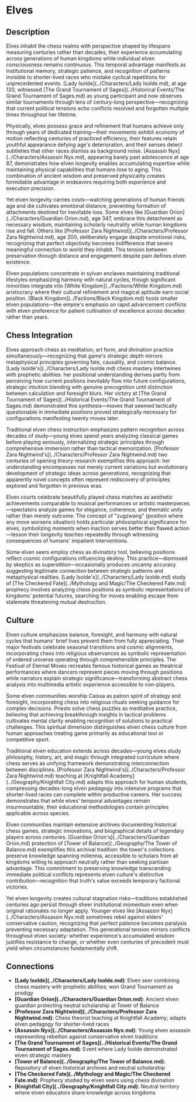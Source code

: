 <!-- Expanded by AI: 2025-10-13 -->

# Elves

## Description

Elves inhabit the chess realms with perspective shaped by lifespans measuring centuries rather than decades, their experience accumulating across generations of human kingdoms while individual elven consciousness remains continuous. This temporal advantage manifests as institutional memory, strategic patience, and recognition of patterns invisible to shorter-lived races who mistake cyclical repetitions for unprecedented events. [Lady Isolde](../Characters/Lady Isolde.md), at age 120, witnessed [The Grand Tournament of Sages](../Historical Events/The Grand Tournament of Sages.md) as young participant and now observes similar tournaments through lens of century-long perspective—recognizing that current political tensions echo conflicts resolved and forgotten multiple times throughout her lifetime.

Physically, elves possess grace and refinement that humans achieve only through years of dedicated training—their movements exhibit economy of motion reflecting centuries of practiced efficiency, their features retain youthful appearance defying age's deterioration, and their senses detect subtleties that other races dismiss as background noise. [Assassin Nyx](../Characters/Assassin Nyx.md), appearing barely past adolescence at age 87, demonstrates how elven longevity enables accumulating expertise while maintaining physical capabilities that humans lose to aging. This combination of ancient wisdom and preserved physicality creates formidable advantage in endeavors requiring both experience and execution precision.

Yet elven longevity carries costs—watching generations of human friends age and die cultivates emotional distance, preventing formation of attachments destined for inevitable loss. Some elves like [Guardian Orion](../Characters/Guardian Orion.md), age 347, embrace this detachment as necessary wisdom, maintaining scholarly neutrality while human kingdoms rise and fall. Others like [Professor Zara Nightwind](../Characters/Professor Zara Nightwind.md), age 200, deliberately engage despite emotional risks, recognizing that perfect objectivity becomes indifference that severs meaningful connection to world they inhabit. This tension between preservation through distance and engagement despite pain defines elven existence.

Elven populations concentrate in sylvan enclaves maintaining traditional lifestyles emphasizing harmony with natural cycles, though significant minorities integrate into [White Kingdom](../Factions/White Kingdom.md) aristocracy where their cultural refinement and magical aptitude earn social position. [Black Kingdom](../Factions/Black Kingdom.md) hosts smaller elven populations—the empire's emphasis on rapid advancement conflicts with elven preference for patient cultivation of excellence across decades rather than years.

## Chess Integration

Elves approach chess as meditation, art form, and divination practice simultaneously—recognizing that game's strategic depth mirrors metaphysical principles governing fate, causality, and cosmic balance. [Lady Isolde's](../Characters/Lady Isolde.md) chess mastery intertwines with prophetic abilities: her positional understanding derives partly from perceiving how current positions inevitably flow into future configurations, strategic intuition blending with genuine precognition until distinction between calculation and foresight blurs. Her victory at [The Grand Tournament of Sages](../Historical Events/The Grand Tournament of Sages.md) demonstrated this synthesis—moves that seemed tactically questionable in immediate positions proved strategically necessary for configurations manifesting twenty moves later.

Traditional elven chess instruction emphasizes pattern recognition across decades of study—young elves spend years analyzing classical games before playing seriously, internalizing strategic principles through comprehensive immersion rather than tactical memorization. [Professor Zara Nightwind's](../Characters/Professor Zara Nightwind.md) two centuries of opening theory research exemplifies this approach: her understanding encompasses not merely current variations but evolutionary development of strategic ideas across generations, recognizing that apparently novel concepts often represent rediscovery of principles explored and forgotten in previous eras.

Elven courts celebrate beautifully played chess matches as aesthetic achievements comparable to musical performances or artistic masterpieces—spectators analyze games for elegance, coherence, and thematic unity rather than merely outcome. The concept of "zugzwang" (position where any move worsens situation) holds particular philosophical significance for elves, symbolizing moments when inaction serves better than flawed action—lesson their longevity teaches repeatedly through witnessing consequences of humans' impatient interventions.

Some elven seers employ chess as divinatory tool, believing positions reflect cosmic configurations influencing destiny. This practice—dismissed by skeptics as superstition—occasionally produces uncanny accuracy suggesting legitimate connection between strategic patterns and metaphysical realities. [Lady Isolde's](../Characters/Lady Isolde.md) study of [The Checkered Fate](../Mythology and Magic/The Checkered Fate.md) prophecy involves analyzing chess positions as symbolic representations of kingdoms' potential futures, searching for moves enabling escape from stalemate threatening mutual destruction.

## Culture

Elven culture emphasizes balance, foresight, and harmony with natural cycles that humans' brief lives prevent them from fully appreciating. Their major festivals celebrate seasonal transitions and cosmic alignments, incorporating chess into religious observances as symbolic representation of ordered universe operating through comprehensible principles. The Festival of Eternal Moves recreates famous historical games as theatrical performances where dancers represent pieces moving through positions while narrators explain strategic significance—transforming abstract chess analysis into multimedia artistic experience accessible to non-players.

Some elven communities worship Caissa as patron spirit of strategy and foresight, incorporating chess into religious rituals seeking guidance for complex decisions. Priests solve chess puzzles as meditative practice, believing that achieving breakthrough insights in tactical problems cultivates mental clarity enabling recognition of solutions to practical challenges. This spiritual dimension distinguishes elven chess culture from human approaches treating game primarily as educational tool or competitive sport.

Traditional elven education extends across decades—young elves study philosophy, history, art, and magic through integrated curriculum where chess serves as unifying framework demonstrating interconnection between disciplines. [Professor Zara Nightwind's](../Characters/Professor Zara Nightwind.md) teaching at [Knightfall Academy](../Geography/Knightfall City.md) adapts this approach for human students, compressing decades-long elven pedagogy into intensive programs that shorter-lived races can complete within productive careers. Her success demonstrates that while elves' temporal advantages remain insurmountable, their educational methodologies contain principles applicable across species.

Elven communities maintain extensive archives documenting historical chess games, strategic innovations, and biographical details of legendary players across centuries. [Guardian Orion's](../Characters/Guardian Orion.md) protection of [Tower of Balance](../Geography/The Tower of Balance.md) exemplifies this archival tradition: the tower's collections preserve knowledge spanning millennia, accessible to scholars from all kingdoms willing to approach neutrally rather than seeking partisan advantage. This commitment to preserving knowledge transcending immediate political conflicts represents elven culture's distinctive contribution—recognition that truth's value exceeds temporary factional victories.

Yet elven longevity creates cultural stagnation risks—traditions established centuries ago persist through sheer institutional momentum even when original rationales no longer apply. Younger elves like [Assassin Nyx](../Characters/Assassin Nyx.md) sometimes rebel against elders' conservative caution, recognizing that perfect patience becomes paralysis preventing necessary adaptation. This generational tension mirrors conflicts throughout elven society: whether experience's accumulated wisdom justifies resistance to change, or whether even centuries of precedent must yield when circumstances fundamentally shift.

## Connections

- **[Lady Isolde](../Characters/Lady Isolde.md)**: Elven seer combining chess mastery with prophetic abilities; won Grand Tournament as prodigy
- **[Guardian Orion](../Characters/Guardian Orion.md)**: Ancient elven guardian protecting neutral scholarship at Tower of Balance
- **[Professor Zara Nightwind](../Characters/Professor Zara Nightwind.md)**: Chess theorist teaching at Knightfall Academy; adapts elven pedagogy for shorter-lived races
- **[Assassin Nyx](../Characters/Assassin Nyx.md)**: Young elven assassin representing rebellion against conservative elven traditions
- **[The Grand Tournament of Sages](../Historical Events/The Grand Tournament of Sages.md)**: Event where Lady Isolde demonstrated elven strategic mastery
- **[Tower of Balance](../Geography/The Tower of Balance.md)**: Repository of elven historical archives and neutral scholarship
- **[The Checkered Fate](../Mythology and Magic/The Checkered Fate.md)**: Prophecy studied by elven seers using chess divination
- **[Knightfall City](../Geography/Knightfall City.md)**: Neutral territory where elven educators share knowledge across kingdoms
